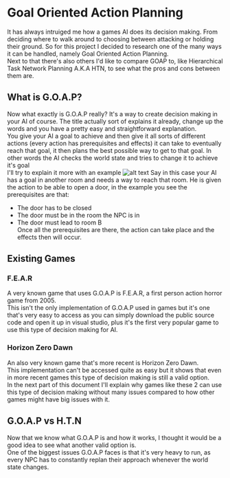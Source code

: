 # Goal Oriented Action Planning
It has always intruiged me how a games AI does its decision making. From deciding where to walk around to choosing between attacking or holding their ground.
So for this project I decided to research one of the many ways it can be handled, namely Goal Oriented Action Planning. <br />
Next to that there's also others I'd like to compare GOAP to, like Hierarchical Task Network Planning A.K.A HTN, to see what the pros and cons between them are. <br />
## What is G.O.A.P?
Now what exactly is G.O.A.P really? It's a way to create decision making in your AI of course. The title actually sort of explains it already, change up the words and you have a pretty easy and straightforward explanation.<br />
You give your AI a goal to achieve and then give it all sorts of different actions (every action has prerequisites and effects) it can take to eventually reach that goal, it then plans the best possible way to get to that goal. In other words the AI checks the world state and tries to change it to achieve it's goal<br />
I'll try to explain it more with an example
![alt text](https://www.aiandgames.com/wp-content/uploads/2020/05/vlcsnap-2020-05-04-10h22m05s673-1024x576.png "Example")
Say in this case your AI has a goal in another room and needs a way to reach that room. He is given the action to be able to open a door, in the example you see the prerequisites are that: <br />
* The door has to be closed
* The door must be in the room the NPC is in
* The door must lead to room B<br/>
Once all the prerequisites are there, the action can take place and the effects then will occur.
## Existing Games
### F.E.A.R
A very known game that uses G.O.A.P is F.E.A.R, a first person action horror game from 2005.<br />
This isn't the only implementation of G.O.A.P used in games but it's one that's very easy to access as you can simply download the public source code and open it up in visual studio, plus it's the first very popular game to use this type of decision making for AI.
### Horizon Zero Dawn
An also very known game that's more recent is Horizon Zero Dawn.<br/>
This implementation can't be accessed quite as easy but it shows that even in more recent games this type of decision making is still a valid option.<br/>
In the next part of this document I'll explain why games like these 2 can use this type of decision making without many issues compared to how other games might have big issues with it.
## G.O.A.P vs H.T.N
Now that we know what G.O.A.P is and how it works, I thought it would be a good idea to see what another valid option is.<br/>
One of the biggest issues G.O.A.P faces is that it's very heavy to run, as every NPC has to constantly replan their approach whenever the world state changes.<br/>
